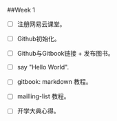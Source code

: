 ##Week 1
  
- [ ] 注册网易云课堂。  

- [ ] Github初始化。  

- [ ] Github与Gitbook链接 + 发布图书。 

- [ ] say "Hello World".  

- [ ] gitbook: markdown 教程。

- [ ] mailling-list 教程。

- [ ] 开学大典心得。  


